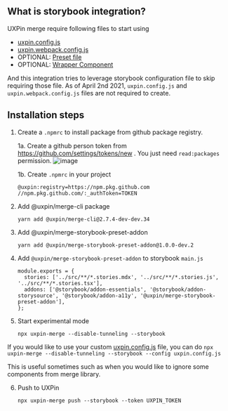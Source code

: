 ## What is storybook integration?
UXPin merge require following files to start using
- [uxpin.config.js](https://www.uxpin.com/docs/merge/config-file/)
- [uxpin.webpack.config.js](https://www.uxpin.com/docs/merge/webpack-configuration/)
- OPTIONAL: [Preset file](https://www.uxpin.com/docs/merge/authoring-and-managing-jsx-presets/)
- OPTIONAL: [Wrapper Component](https://www.uxpin.com/docs/merge/wrapper-component/)

And this integration tries to leverage storybook configuration file to skip requiring those file. As of April 2nd 2021, `uxpin.config.js` and `uxpin.webpack.config.js` files are not required to create.

## Installation steps


1. Create a `.npmrc` to install package from github package registry.

    1a. Create a github person token from https://github.com/settings/tokens/new .
You just need `read:packages` permission.
![image](https://user-images.githubusercontent.com/31594089/113390858-80001580-93cd-11eb-94d2-582200fe7d12.png)

    1b. Create `.npmrc` in your project
    ```
    @uxpin:registry=https://npm.pkg.github.com
    //npm.pkg.github.com/:_authToken=TOKEN
    ```

2. Add @uxpin/merge-cli package
    ```
    yarn add @uxpin/merge-cli@2.7.4-dev-dev.34
    ```

3. Add @uxpin/merge-storybook-preset-addon
    ```
    yarn add @uxpin/merge-storybook-preset-addon@1.0.0-dev.2
    ```

4. Add `@uxpin/merge-storybook-preset-addon` to storybook `main.js`

    ```
    module.exports = {
      stories: ['../src/**/*.stories.mdx', '../src/**/*.stories.js', '../src/**/*.stories.tsx'],
      addons: ['@storybook/addon-essentials', '@storybook/addon-storysource', '@storybook/addon-a11y', '@uxpin/merge-storybook-preset-addon'],
    };
    ```

5. Start experimental mode
    ```
    npx uxpin-merge --disable-tunneling --storybook
    ```

If you would like to use your custom [uxpin.config.js](https://www.uxpin.com/docs/merge/config-file/) file, you can do
    ```
    npx uxpin-merge --disable-tunneling --storybook --config uxpin.config.js
    ```

This is useful sometimes such as when you would like to ignore some components from merge library.

6. Push to UXPin
    ```
    npx uxpin-merge push --storybook --token UXPIN_TOKEN
    ```
